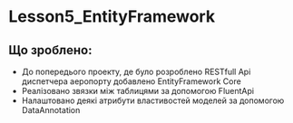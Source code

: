 # Lesson5_EntityFramework

## Що зроблено:
* До попередього проекту, де було розроблено RESTfull Api диспетчера аеропорту добавлено EntityFramework Core
* Реалізовано звязки між таблицями за допомогою FluentApi
* Налаштовано деякі атрибути властивостей моделей за допомогою DataAnnotation

